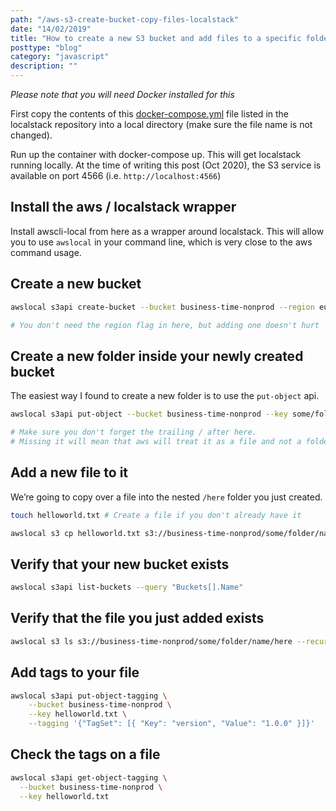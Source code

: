 ```yaml
---
path: "/aws-s3-create-bucket-copy-files-localstack"
date: "14/02/2019"
title: "How to create a new S3 bucket and add files to a specific folder using local stack"
posttype: "blog"
category: "javascript"
description: ""
---
```


_Please note that you will need Docker installed for this_

First copy the contents of this [docker-compose.yml](https://github.com/localstack/localstack/blob/master/docker-compose.yml) file listed in the localstack repository into a local directory (make sure the file name is not changed).

Run up the container with docker-compose up. This will get localstack running locally.
At the time of writing this post (Oct 2020), the S3 service is available on port 4566 (i.e. `http://localhost:4566`)

## Install the aws / localstack wrapper

Install awscli-local from here as a wrapper around localstack. This will allow you to use `awslocal` in your command line, which is very close to the aws command usage.

## Create a new bucket

```bash
awslocal s3api create-bucket --bucket business-time-nonprod --region eu-west-1

# You don't need the region flag in here, but adding one doesn't hurt
```

## Create a new folder inside your newly created bucket

The easiest way I found to create a new folder is to use the `put-object` api.

```bash
awslocal s3api put-object --bucket business-time-nonprod --key some/folder/name/here/

# Make sure you don't forget the trailing / after here. 
# Missing it will mean that aws will treat it as a file and not a folder. 
```

## Add a new file to it

We’re going to copy over a file into the nested `/here` folder you just created.

```bash
touch helloworld.txt # Create a file if you don't already have it

awslocal s3 cp helloworld.txt s3://business-time-nonprod/some/folder/name/here/
```

## Verify that your new bucket exists

```bash
awslocal s3api list-buckets --query "Buckets[].Name"
```

## Verify that the file you just added exists

```bash
awslocal s3 ls s3://business-time-nonprod/some/folder/name/here --recursive --human-readable --summarize
```

## Add tags to your file

```bash
awslocal s3api put-object-tagging \
    --bucket business-time-nonprod \
    --key helloworld.txt \
    --tagging '{"TagSet": [{ "Key": "version", "Value": "1.0.0" }]}'
```

## Check the tags on a file

```bash
awslocal s3api get-object-tagging \
  --bucket business-time-nonprod \
  --key helloworld.txt
```

